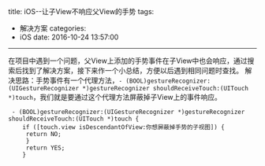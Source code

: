 title: iOS--让子View不响应父View的手势
tags:
  - 解决方案
categories:
  - iOS
date: 2016-10-24 13:57:00
---

在项目中遇到一个问题，父View上添加的手势事件在子View中也会响应，通过搜索后找到了解决方案，接下来作一个小总结，方便以后遇到相同问题时查找。
解决思路：手势事件有一个代理方法，`- (BOOL)gestureRecognizer:(UIGestureRecognizer *)gestureRecognizer shouldReceiveTouch:(UITouch *)touch`，我们就是要通过这个代理方法屏蔽掉子View上的事件响应。

```
 - (BOOL)gestureRecognizer:(UIGestureRecognizer *)gestureRecognizer shouldReceiveTouch:(UITouch *)touch {
    if ([touch.view isDescendantOfView:你想屏蔽掉手势的子视图]) {
     return NO;
     }
     return YES;
    } 
```


